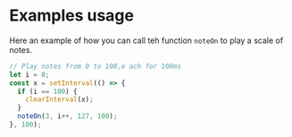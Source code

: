 # Examples usage

Here an example of how you can call teh function `noteOn` to play a scale of notes.

```js
// Play notes from 0 to 100,e ach for 100ms
let i = 0;
const x = setInterval(() => {
  if (i == 100) {
    clearInterval(x);
  }
  noteOn(3, i++, 127, 100);
}, 100);
```
